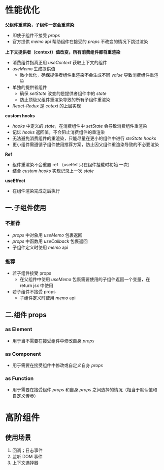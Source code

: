 # 性能优化

**父组件重渲染，子组件一定会重渲染**

-   即使子组件不接受 _props_
-   官方提供 _memo_ api 帮助组件在接受的 _props_ 不改变的情况下跳过渲染

**上下文提供者（context）值改变，所有消费组件都将重渲染**

-   消费组件指真正用 _useContext_ 获取上下文的组件
-   _useMemo_ 生成提供值
    -   微小优化，确保提供者组件重渲染不会生成不同 _value_ 导致消费组件重渲染
-   单独的提供者组件
    -   确保 _setState_ 改变的是提供者组件中的 _state_
    -   防止顶级父组件重渲染导致的所有子组件重渲染
-   _React-Redux_ 是 _cotext_ 的上层实现

**custom hooks**

-   _hooks_ 中定义的 _state_，在消费组件中 _setState_ 会导致消费组件重渲染
-   记忆 _hooks_ 返回值，不会阻止消费组件的重渲染
-   无法避免消费组件的重渲染，只能尽量在更小的组件中进行 _steState hooks_
-   更小组件需遵循子组件使用推荐方案，防止因父组件重渲染导致的不必要渲染

**Ref**

-   组件重渲染不会重置 ref （useRef 只在组件挂载时初始 一次）
-   结合 _custom hooks_ 实现记录上一次 _state_

**useEffect**

-   在组件渲染完成之后执行

## 一.子组件使用

### 不推荐

-   _props_ 中对象用 _useMemo_ 包裹返回
-   _props_ 中函数用 _useCallback_ 包裹返回
-   子组件定义时使用 _memo_ api

### 推荐

-   若子组件接受 props
    -   在父组件中使用 _useMemo_ 包裹需要使用的子组件返回一个变量，在 return jsx 中使用
-   若子组件不接受 props
    -   子组件定义时使用 _memo_ api

## 二.组件 props

### as Element

-   用于当不需要在接受组件中修改自身 _props_

### as Component

-   用于需要在接受组件中修改或自定义自身 _props_

### as Function

-   用于需要在接受组件 _props_ 和自身 _props_ 之间选择的情况（相当于默认值和自定义传参）

# 高阶组件

## 使用场景

1. 回调；日志事件
2. 监听 DOM 事件
3. 上下文选择器
